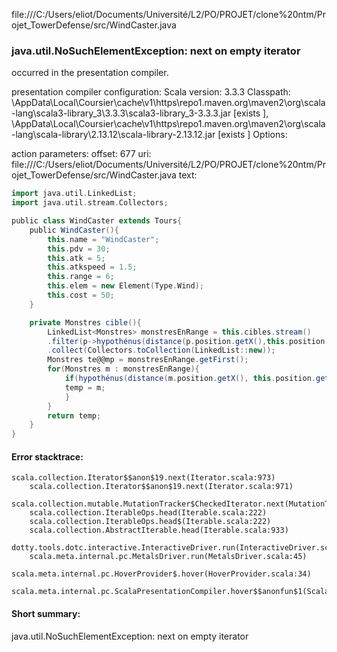 file:///C:/Users/eliot/Documents/Université/L2/PO/PROJET/clone%20ntm/Projet_TowerDefense/src/WindCaster.java
### java.util.NoSuchElementException: next on empty iterator

occurred in the presentation compiler.

presentation compiler configuration:
Scala version: 3.3.3
Classpath:
<HOME>\AppData\Local\Coursier\cache\v1\https\repo1.maven.org\maven2\org\scala-lang\scala3-library_3\3.3.3\scala3-library_3-3.3.3.jar [exists ], <HOME>\AppData\Local\Coursier\cache\v1\https\repo1.maven.org\maven2\org\scala-lang\scala-library\2.13.12\scala-library-2.13.12.jar [exists ]
Options:



action parameters:
offset: 677
uri: file:///C:/Users/eliot/Documents/Université/L2/PO/PROJET/clone%20ntm/Projet_TowerDefense/src/WindCaster.java
text:
```scala
import java.util.LinkedList;
import java.util.stream.Collectors;

public class WindCaster extends Tours{
    public WindCaster(){
        this.name = "WindCaster";
        this.pdv = 30;
        this.atk = 5;
        this.atkspeed = 1.5;
        this.range = 6;
        this.elem = new Element(Type.Wind);
        this.cost = 50;
    }

    private Monstres cible(){
        LinkedList<Monstres> monstresEnRange = this.cibles.stream()
        .filter(p->hypothénus(distance(p.position.getX(),this.position.getX()), distance(p.position.getY(),this.position.getY())) <= this.range)
        .collect(Collectors.toCollection(LinkedList::new));
        Monstres te@@mp = monstresEnRange.getFirst();
        for(Monstres m : monstresEnRange){
            if(hypothénus(distance(m.position.getX(), this.position.getX()),distance(m.position.getY(), this.position.getY()))<hypothénus(distance(temp.position.getX(), this.position.getX()),distance(temp.position.getY(), this.position.getY()))){
            temp = m;
            }
        }
        return temp;
    }
}


```



#### Error stacktrace:

```
scala.collection.Iterator$$anon$19.next(Iterator.scala:973)
	scala.collection.Iterator$$anon$19.next(Iterator.scala:971)
	scala.collection.mutable.MutationTracker$CheckedIterator.next(MutationTracker.scala:76)
	scala.collection.IterableOps.head(Iterable.scala:222)
	scala.collection.IterableOps.head$(Iterable.scala:222)
	scala.collection.AbstractIterable.head(Iterable.scala:933)
	dotty.tools.dotc.interactive.InteractiveDriver.run(InteractiveDriver.scala:168)
	scala.meta.internal.pc.MetalsDriver.run(MetalsDriver.scala:45)
	scala.meta.internal.pc.HoverProvider$.hover(HoverProvider.scala:34)
	scala.meta.internal.pc.ScalaPresentationCompiler.hover$$anonfun$1(ScalaPresentationCompiler.scala:368)
```
#### Short summary: 

java.util.NoSuchElementException: next on empty iterator